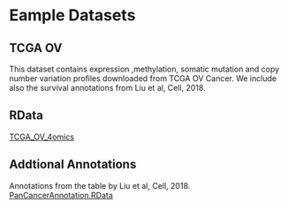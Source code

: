 # Eample Datasets

## TCGA OV
This dataset contains expression ,methylation, somatic mutation and copy number variation profiles downloaded from TCGA OV Cancer.
We include also the survival annotations from Liu et al, Cell, 2018.

## RData
[TCGA_OV_4omics](https://cavei.github.io/example-datasets/TCGA-OV-hg38-preprocessed-externalSurv.RData)

## Addtional Annotations
Annotations from the table by Liu et al, Cell, 2018.
[PanCancerAnnotation.RData](https://cavei.github.io/example-datasets/panCancerAnnotation.RData)
